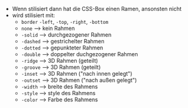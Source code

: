 - Wenn stilisiert dann hat die CSS-Box einen Ramen, ansonsten nicht
- wird stilisiert mit:
	- `border` `-left`, `-top`, `-right`,  `-bottom`
	- `none` --> kein Rahmen
	- `-solid` --> durchgezogener Rahmen
	- `-dashed` --> gestrichelter Rahmen
	- `-dotted` --> gepunkteter Rahmen
	- `-double` --> doppelter duchgezogener Rahmen
	- `-ridge` --> 3D Rahmen (geteilt)
	- `-groove` --> 3D Rahmen (geteilt)
	- `-inset` --> 3D Rahmen ("nach innen gelegt")
	- `-outset` --> 3D Rahmen ("nach außen gelegt")
	- `-width` --> breite des Rahmens
	- `-style` --> style des Rahmens
	- `-color` --> Farbe des Rahmens